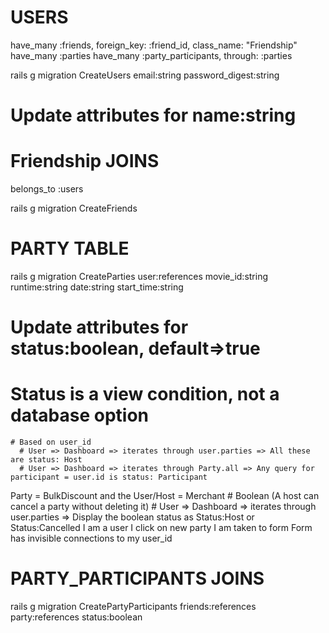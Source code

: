 
# USERS
have_many :friends, foreign_key: :friend_id, class_name: "Friendship"
have_many :parties
have_many :party_participants, through: :parties

rails g migration CreateUsers email:string password_digest:string

# Update attributes for name:string



# Friendship JOINS
belongs_to :users

rails g migration CreateFriends



# PARTY TABLE

rails g migration CreateParties user:references movie_id:string runtime:string date:string start_time:string

# Update attributes for status:boolean, default=>true

  # Status is a view condition, not a database option
    # Based on user_id
      # User => Dashboard => iterates through user.parties => All these are status: Host
      # User => Dashboard => iterates through Party.all => Any query for participant = user.id is status: Participant

  Party = BulkDiscount and the User/Host = Merchant
    # Boolean (A host can cancel a party without deleting it)
      # User => Dashboard => iterates through user.parties => Display the boolean status as Status:Host or Status:Cancelled
I am a user
I click on new party
I am taken to form
Form has invisible connections to my user_id




# PARTY_PARTICIPANTS JOINS

rails g migration CreatePartyParticipants friends:references party:references status:boolean

